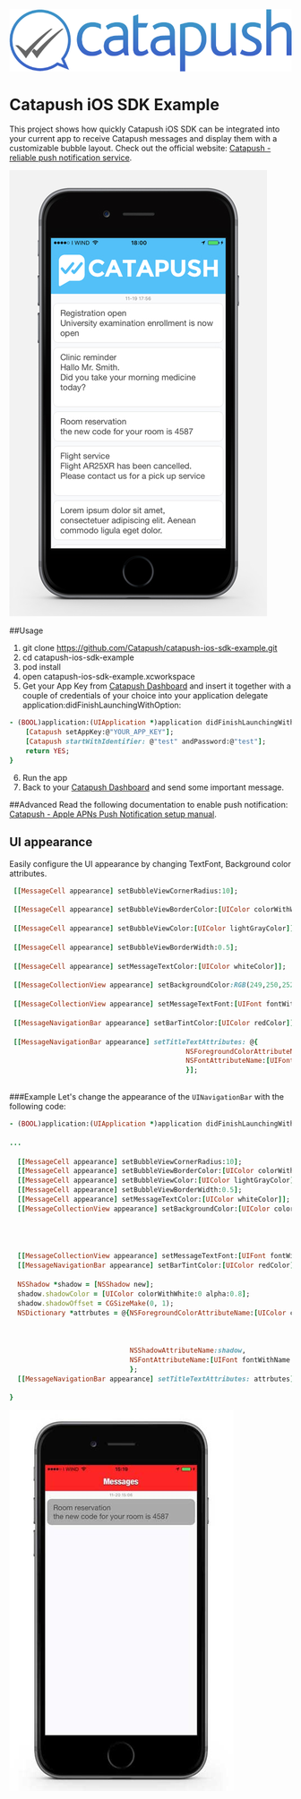 ![Catapush Logo](https://github.com/Catapush/catapush-ios-sdk-example/blob/master/catapush_logo.png)

# Catapush iOS SDK Example

This project shows how quickly Catapush iOS SDK can be integrated into your current app to receive Catapush messages and display them with a customizable bubble layout. Check out the official website: [Catapush - reliable push notification service](http://www.catapush.com).

![alt tag](https://github.com/Catapush/catapush-ios-sdk-example/blob/master/catapush_screen_shot.jpg)


##Usage


1. git clone https://github.com/Catapush/catapush-ios-sdk-example.git
2. cd catapush-ios-sdk-example
3. pod install
4. open catapush-ios-sdk-example.xcworkspace
5. Get your App Key from [Catapush Dashboard](http://www.catapush.com) and insert it together with a couple of credentials of your choice into your application delegate application:didFinishLaunchingWithOption:
```ruby
- (BOOL)application:(UIApplication *)application didFinishLaunchingWithOptions:(NSDictionary *)launchOptions {
    [Catapush setAppKey:@"YOUR_APP_KEY"];
    [Catapush startWithIdentifier: @"test" andPassword:@"test"];
    return YES;
}
```
6. Run the app
7. Back to your [Catapush Dashboard](http://www.catapush.com) and send some important message.


##Advanced
Read the following documentation to enable push notification: [Catapush - Apple APNs Push Notification setup manual](http://www.catapush.com/docs-ios?__hssc=240266844.6.1447949295248&__hstc=240266844.8906dd1311d28178e3c8bdbb3bf2886a.1447404199228.1447945741012.1447949295248.9&hsCtaTracking=315ccd2b-1bb0-4020-b9f9-8b8dec529f1f|efb89882-78ec-4125-9441-59cdfd6082b2).


## UI appearance
Easily configure the UI appearance by changing TextFont, Background color attributes.

```ruby
 [[MessageCell appearance] setBubbleViewCornerRadius:10];
    
 [[MessageCell appearance] setBubbleViewBorderColor:[UIColor colorWithWhite:0 alpha:0.2]];
    
 [[MessageCell appearance] setBubbleViewColor:[UIColor lightGrayColor]];
    
 [[MessageCell appearance] setBubbleViewBorderWidth:0.5];
    
 [[MessageCell appearance] setMessageTextColor:[UIColor whiteColor]];
    
 [[MessageCollectionView appearance] setBackgroundColor:RGB(249,250,252)];
    
 [[MessageCollectionView appearance] setMessageTextFont:[UIFont fontWithName:@"HelveticaNeue" size:18]];
    
 [[MessageNavigationBar appearance] setBarTintColor:[UIColor redColor]];

 [[MessageNavigationBar appearance] setTitleTextAttributes: @{
                                            NSForegroundColorAttributeName:[UIColor greenColor],
                                            NSFontAttributeName:[UIFont fontWithName:@"HelveticaNeue-CondensedBlack" size:21.0]
                                            }];
    
```
###Example
Let's change the appearance of the  ```UINavigationBar``` with the following code:
```ruby
- (BOOL)application:(UIApplication *)application didFinishLaunchingWithOptions:(NSDictionary *)launchOptions {

...

  [[MessageCell appearance] setBubbleViewCornerRadius:10];
  [[MessageCell appearance] setBubbleViewBorderColor:[UIColor colorWithWhite:0 alpha:0.2]];
  [[MessageCell appearance] setBubbleViewColor:[UIColor lightGrayColor]];
  [[MessageCell appearance] setBubbleViewBorderWidth:0.5];
  [[MessageCell appearance] setMessageTextColor:[UIColor whiteColor]];
  [[MessageCollectionView appearance] setBackgroundColor:[UIColor colorWithRed:249.0/255.0
                                                                           green:250.0/255.0
                                                                            blue:252.0/255.0
                                                                           alpha:0]];
    
  [[MessageCollectionView appearance] setMessageTextFont:[UIFont fontWithName:@"HelveticaNeue" size:18]];
  [[MessageNavigationBar appearance] setBarTintColor:[UIColor redColor]];
    
  NSShadow *shadow = [NSShadow new];
  shadow.shadowColor = [UIColor colorWithWhite:0 alpha:0.8];
  shadow.shadowOffset = CGSizeMake(0, 1);
  NSDictionary *attrbutes = @{NSForegroundColorAttributeName:[UIColor colorWithRed:245.0/255.0
                                                                             green:245.0/255.0
                                                                              blue:255.0/255.0
                                                                             alpha:0],
                              NSShadowAttributeName:shadow,
                              NSFontAttributeName:[UIFont fontWithName:@"HelveticaNeue-CondensedBlack" size:21.0]
                              };
  [[MessageNavigationBar appearance] setTitleTextAttributes: attrbutes];

}
```
![alt tag](https://github.com/Catapush/catapush-ios-sdk-example/blob/master/catapush_screen_shot_custom.jpg)




